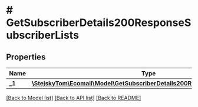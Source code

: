 # # GetSubscriberDetails200ResponseSubscriberLists

## Properties

Name | Type | Description | Notes
------------ | ------------- | ------------- | -------------
**_1** | [**\StejskyTom\Ecomail\Model\GetSubscriberDetails200ResponseSubscriberLists1**](GetSubscriberDetails200ResponseSubscriberLists1.md) |  | [optional]

[[Back to Model list]](../../README.md#models) [[Back to API list]](../../README.md#endpoints) [[Back to README]](../../README.md)
